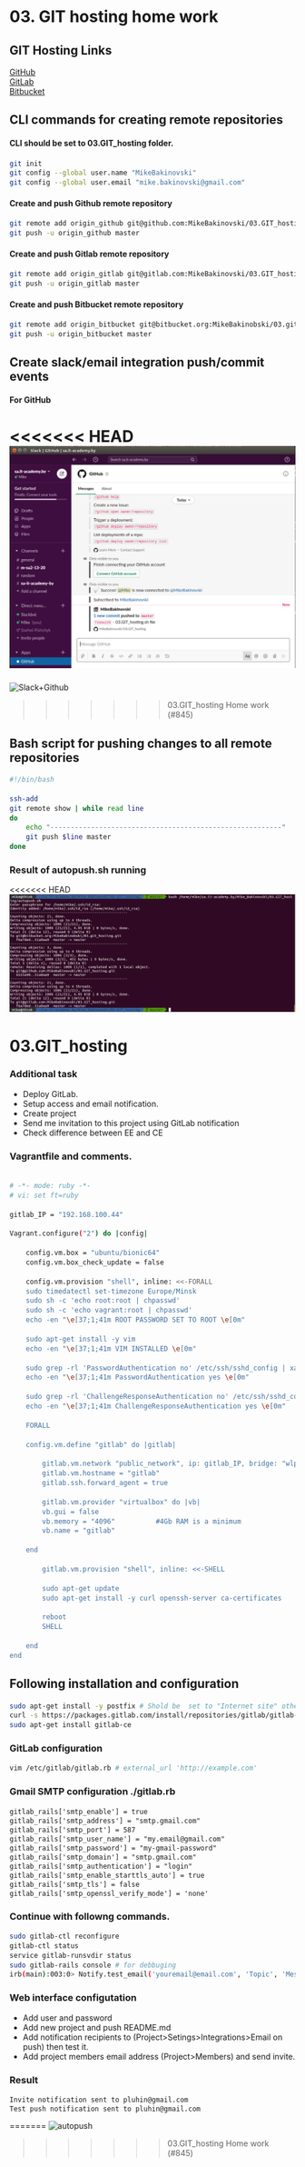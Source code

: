 # 03. GIT hosting home work 

## GIT Hosting Links

[GitHub](https://github.com/MikeBakinovski/03.GIT_hosting)  
[GitLab](https://gitlab.com/MikeBakinovski/03.GIT_hosting)  
[Bitbucket](https://bitbucket.org/MikeBakinobski/03.git_hosting/src/master/)


## CLI commands for creating remote repositories

#### CLI should be set to 03.GIT_hosting folder.
```bash
git init
git config --global user.name "MikeBakinovski"
git config --global user.email "mike.bakinovski@gmail.com"
```
#### Create and push Github remote repository 
```bash
git remote add origin_github git@github.com:MikeBakinovski/03.GIT_hosting.git
git push -u origin_github master
```
#### Create and push Gitlab remote repository
```bash
git remote add origin_gitlab git@gitlab.com:MikeBakinovski/03.GIT_hosting.git
git push -u origin_gitlab master
```
#### Create and push Bitbucket remote repository
```bash
git remote add origin_bitbucket git@bitbucket.org:MikeBakinobski/03.git_hosting.git
git push -u origin_bitbucket master
```
## Create slack/email integration push/commit events

#### For GitHub 
<<<<<<< HEAD
![Slack+Github](Slack%2BGithub.png)  
=======
![Slack+Github](https://github.com/MikeBakinovski/03.GIT_hosting/blob/master/Slack%2BGithub.png)  
>>>>>>> 03.GIT_hosting Home work (#845)

## Bash script for pushing changes to all remote repositories
```bash
#!/bin/bash

ssh-add
git remote show | while read line
do 
    echo "---------------------------------------------------------"
    git push $line master 
done
```
### Result of autopush.sh running
<<<<<<< HEAD
![autopush](autopush.png)

# 03.GIT_hosting 
### Additional task

* Deploy GitLab.  
* Setup access and email notification.  
* Create project  
* Send me invitation to this project using GitLab notification  
* Check difference between EE and CE

### Vagrantfile and comments.

```bash

# -*- mode: ruby -*-
# vi: set ft=ruby 

gitlab_IP = "192.168.100.44"

Vagrant.configure("2") do |config|

    config.vm.box = "ubuntu/bionic64"
    config.vm.box_check_update = false 

    config.vm.provision "shell", inline: <<-FORALL
    sudo timedatectl set-timezone Europe/Minsk
    sudo sh -c 'echo root:root | chpasswd'
    sudo sh -c 'echo vagrant:root | chpasswd'
    echo -en "\e[37;1;41m ROOT PASSWORD SET TO ROOT \e[0m"	

    sudo apt-get install -y vim
    echo -en "\e[37;1;41m VIM INSTALLED \e[0m"

    sudo grep -rl 'PasswordAuthentication no' /etc/ssh/sshd_config | xargs sudo sed -i 's/PasswordAuthentication no/PasswordAuthentication yes/g'
    echo -en "\e[37;1;41m PasswordAuthentication yes \e[0m"

    sudo grep -rl 'ChallengeResponseAuthentication no' /etc/ssh/sshd_config | xargs sudo sed -i 's/ChallengeResponseAuthentication no/ChallengeResponseAuthentication yes/g'
    echo -en "\e[37;1;41m ChallengeResponseAuthentication yes \e[0m"
  
    FORALL

    config.vm.define "gitlab" do |gitlab|

        gitlab.vm.network "public_network", ip: gitlab_IP, bridge: "wlp3s0"
        gitlab.vm.hostname = "gitlab"
        gitlab.ssh.forward_agent = true

        gitlab.vm.provider "virtualbox" do |vb|
        vb.gui = false
        vb.memory = "4096"			#4Gb RAM is a minimum
        vb.name = "gitlab"

    end

        gitlab.vm.provision "shell", inline: <<-SHELL
        
        sudo apt-get update
        sudo apt-get install -y curl openssh-server ca-certificates

        reboot
        SHELL

    end
end

```

## Following installation and configuration

```bash
sudo apt-get install -y postfix # Shold be  set to "Internet site" other settings as default
curl -s https://packages.gitlab.com/install/repositories/gitlab/gitlab-ce/script.deb.sh | sudo bash
sudo apt-get install gitlab-ce
```
### GitLab configuration
```bash
vim /etc/gitlab/gitlab.rb # external_url 'http://example.com'

```
### Gmail SMTP configuration ./gitlab.rb
```
gitlab_rails['smtp_enable'] = true
gitlab_rails['smtp_address'] = "smtp.gmail.com"
gitlab_rails['smtp_port'] = 587
gitlab_rails['smtp_user_name'] = "my.email@gmail.com"
gitlab_rails['smtp_password'] = "my-gmail-password"
gitlab_rails['smtp_domain'] = "smtp.gmail.com"
gitlab_rails['smtp_authentication'] = "login"
gitlab_rails['smtp_enable_starttls_auto'] = true
gitlab_rails['smtp_tls'] = false
gitlab_rails['smtp_openssl_verify_mode'] = 'none'

```
### Continue with followng commands.

```bash
sudo gitlab-ctl reconfigure
gitlab-ctl status
service gitlab-runsvdir status
sudo gitlab-rails console # for debbuging
irb(main):003:0> Notify.test_email('youremail@email.com', 'Topic', 'Message').deliver_now

```
### Web interface configutation

* Add user and password
* Add new project and push README.md
* Add notification recipients to (Project>Setings>Integrations>Email on push) then test it.
* Add project members email address (Project>Members) and send invite.

### Result
```
Invite notification sent to pluhin@gmail.com
Test push notification sent to pluhin@gmail.com

```

=======
![autopush](https://github.com/MikeBakinovski/03.GIT_hosting/blob/master/autopush.png)
>>>>>>> 03.GIT_hosting Home work (#845)

